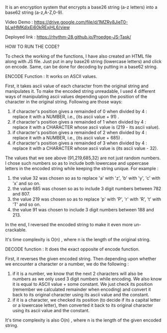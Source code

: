 It is an encryption system that encrypts a base26 string (a-z letters) into a base62 string (a-z,A-Z,0-9).

Video Demo : https://drive.google.com/file/d/1MZRy8JieT0-bLwHMKdixEi60kRExjHL6/view

Deployed link : https://rhythm-28.github.io/Proedge-JS-Task/

HOW TO RUN THE CODE?

To check the working of the functions, I have also created an HTML file along with JS file. Just put in any base26 string (lowercase letters) and click on encode. Same, can be done for decoding by putting in a base62 string.



ENCODE Function : It works on ASCII values.

First, it takes ascii value of each character from the original string and manipulates it. To make the encoded string unreadable, I used 4 different ways of manipulating ascii values depending upon the position of the character in the original string. Following are those ways:

1) if character's position gives a remainded of 0 when divided by 4 : replace it with a NUMBER, i.e., (its ascii value + 91) .
2) if character's position gives a remainded of 1 when divided by 4 : replace it with a CHARACTER whose ascii value is (219 - its ascii value).
3) if character's position gives a remainded of 2 when divided by 4 : replace it with a NUMBER, i.e., (its ascii value + 685) .
4) if character's position gives a remainded of 3 when divided by 4 : replace it with a CHARACTER whose ascii value is (its ascii value - 32).

The values that we see above (91,219,685,32) are not just random numbers. I chose such numbers so as to include both lowercase and uppercase letters in the encoded string while keeping the string unique. For example :

1) the value 32 was chosen so as to replace 'a' with 'z', 'b' with 'y', 'c' with 'x' and so on.
2) the value 685 was chosen so as to include 3 digit numbers between 782 and 807.
4) the value 219 was chosen so as to replace 'p' with 'P', 'r' with 'R', 't' with 'T' and so on.
5) the value 91 was chosen to include 3 digit numbers between 188 and 213.

In the end, I reversed the encoded string to make it even more un-crackable.

It's time complexity is O(n) , where n is the length of the original string.




DECODE function : It does the exact opposite of encode function.

First, it reverses the given encoded string. Then depending upon whether we encounter a character or a number, we do the following : 

1) if it is a number, we know that the next 2 characters will also be numbers as we only used 3 digit numbers while encoding. We also know it is equal to ASCII value + some constant. We just check its position (remember we calculated remainder when encoding) and convert it back to its original character using its ascii value and the constant.
2) if it is a character, we checked its position (to decide if its a capital letter or a lowercase letter), then converted it back to its original character using its ascii value and the constant.

It's time complexity is also O(n) , where n is the length of the given encoded string.




